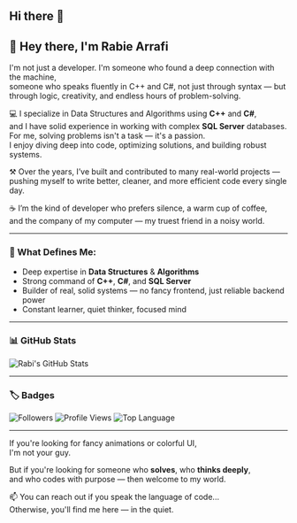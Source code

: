 ## Hi there 👋

## 👋 Hey there, I'm Rabie Arrafi

I'm not just a developer. I'm someone who found a deep connection with the machine,  
someone who speaks fluently in C++ and C#, not just through syntax — but through logic, creativity, and endless hours of problem-solving.

💻 I specialize in Data Structures and Algorithms using **C++** and **C#**,  
and I have solid experience in working with complex **SQL Server** databases.  
For me, solving problems isn't a task — it's a passion.  
I enjoy diving deep into code, optimizing solutions, and building robust systems.

⚒️ Over the years, I’ve built and contributed to many real-world projects —  
pushing myself to write better, cleaner, and more efficient code every single day.

☕ I’m the kind of developer who prefers silence, a warm cup of coffee,  
and the company of my computer — my truest friend in a noisy world.

---

### 🧠 What Defines Me:
- Deep expertise in **Data Structures** & **Algorithms**
- Strong command of **C++**, **C#**, and **SQL Server**
- Builder of real, solid systems — no fancy frontend, just reliable backend power
- Constant learner, quiet thinker, focused mind

---

### 📊 GitHub Stats

![Rabi's GitHub Stats](https://github-readme-stats.vercel.app/api?username=ArrafiRabie&show_icons=true&theme=tokyonight)

---

### 🏷️ Badges

![Followers](https://img.shields.io/github/followers/ArrafiRabie?style=social)
![Profile Views](https://komarev.com/ghpvc/?username=ArrafiRabie&color=blue)
![Top Language](https://img.shields.io/github/languages/top/ArrafiRabie?style=flat&color=blue)

---

If you're looking for fancy animations or colorful UI,  
I'm not your guy.

But if you're looking for someone who **solves**, who **thinks deeply**,  
and who codes with purpose — then welcome to my world.

📫 You can reach out if you speak the language of code...  
Otherwise, you'll find me here — in the quiet.
